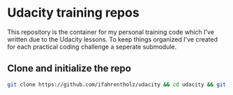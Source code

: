 # Udacity training repos

This repository is the container for my personal training code which I've written due to the Udacity lessons.
To keep things organized I've created for each practical coding challenge a seperate submodule.


## Clone and initialize the repo

```bash
git clone https://github.com/ifahrentholz/udacity && cd udacity && git submodule update --init --recursive
```
